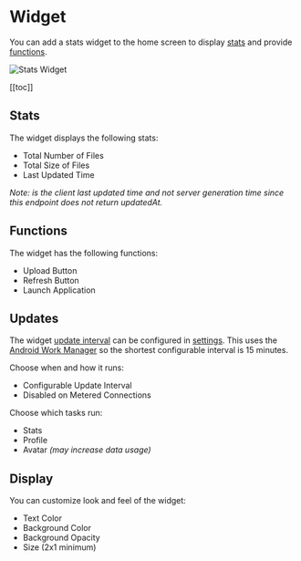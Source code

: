 # Widget

You can add a stats widget to the home screen to display [stats](#stats) and provide [functions](#functions).

![Stats Widget](/images/shots/widget.jpg)

[[toc]]

## Stats

The widget displays the following stats:

- Total Number of Files
- Total Size of Files
- Last Updated Time

_Note: is the client last updated time and not server generation time since this endpoint does not return updatedAt._

## Functions

The widget has the following functions:

- Upload Button
- Refresh Button
- Launch Application

## Updates

The widget [update interval](../docs/settings#update-interval) can be configured in [settings](../docs/settings.md).
This uses the [Android Work Manager](https://developer.android.com/develop/background-work/background-tasks/persistent/getting-started)
so the shortest configurable interval is 15 minutes.

Choose when and how it runs:

- Configurable Update Interval
- Disabled on Metered Connections

Choose which tasks run:

- Stats
- Profile
- Avatar _(may increase data usage)_

## Display

You can customize look and feel of the widget:

- Text Color
- Background Color
- Background Opacity
- Size (2x1 minimum)
